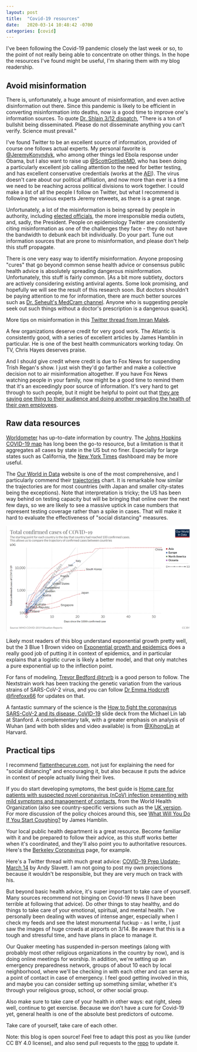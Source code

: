 ```yaml
---
layout: post
title:  "Covid-19 resources"
date:   2020-03-14 10:48:42 -0700
categories: [covid]
---
```

I've been following the Covid-19 pandemic closely the last week or so, to the point of not really being able to concentrate on other things. In the hope the resources I've found might be useful, I'm sharing them with my blog readership.

## Avoid misinformation

There is, unfortunately, a huge amount of misinformation, and even active disinformation out there. Since this pandemic is likely to be efficient in converting misinformation into deaths, now is a good time to improve one's information sources. To quote [Dr. Shlain 3/12 dispatch], "There is a ton of bullshit being disseminated. Please do not disseminate anything you can’t verify. Science must prevail."

I've found Twitter to be an excellent source of information, provided of course one follows actual experts. My personal favorite is [@JeremyKonyndyk], who among other things led Ebola response under Obama, but I also want to raise up [@ScottGottliebMD], who has been doing a particularly excellent job calling attention to the need for better testing, and has excellent conservative credentials (works at the [AEI]). The virus doesn't care about our political affiliation, and now more than ever is a time we need to be reaching across political divisions to work together. I could make a list of all the people I follow on Twitter, but what I recommend is following the various experts Jeremy retweets, as there is a great range.

Unfortunately, a lot of the misinformation is being spread by people in authority, including [elected officials][Tom Cotton], the more irresponsible media outlets, and, sadly, the President. People on epidemiology Twitter are consistently citing misinformation as one of the challenges they face - they do not have the bandwidth to debunk each bit individually. Do your part. Tune out information sources that are prone to misinformation, and please don't help this stuff propagate.

There is one very easy way to identify misinformation. Anyone proposing "cures" that go beyond common sense health advice or consensus public health advice is absolutely spreading dangerous misinformation. Unfortunately, this stuff is fairly common. [As a bit more subtlety, doctors are actively considering existing antiviral agents. Some look promising, and hopefully we will see the result of this research soon. But doctors shouldn't be paying attention to me for information, there are much better sources such as [Dr. Seheult's MedCram channel]. Anyone who is suggesting people seek out such things without a doctor's prescription is a dangerous quack].

More tips on misinformation in this [Twitter thread from Imran Malek](https://twitter.com/imran_malek/status/1238948869565800456).

A few organizations deserve credit for very good work. The Atlantic is consistently good, with a series of excellent articles by James Hamblin in particular. He is one of the best health communicators working today. On TV, Chris Hayes deserves praise.

And I should give credit where credit is due to Fox News for suspending Trish Regan's show. I just wish they'd go farther and make a collective decision not to air misinformation altogether. If you have Fox News watching people in your family, now might be a good time to remind them that it's an exceedingly poor source of information. It's very hard to get through to such people, but it might be helpful to point out that [they are saying one thing to their audience and doing another regarding the health of their own employees][Fox News].

## Raw data resources

[Worldometer] has up-to-date information by country. The [Johns Hopkins COVID-19 map] has long been the go-to resource, but a limitation is that it aggregates all cases by state in the US but no finer. Especially for large states such as California, the [New York Times] dashboard may be more useful.

The [Our World in Data] website is one of the most comprehensive, and I particularly commend their [trajectories] chart. It is remarkable how similar the trajectories are for most countries (with Japan and smaller city-states being the exceptions). Note that interpretation is tricky; the US has been way behind on testing capacity but will be bringing that online over the next few days, so we are likely to see a massive uptick in case numbers that represent testing coverage rather than a spike in cases. That will make it hard to evaluate the effectiveness of "social distancing" measures.

[![trajectories from Our World in Data, 3/14, CC BY](/assets/ourworld-trajectory.png)][trajectories]

Likely most readers of this blog understand exponential growth pretty well, but the 3 Blue 1 Brown video on [Exponential growth and epidemics] does a really good job of putting it in context of epidemics, and in particular explains that a logistic curve is likely a better model, and that only matches a pure exponential up to the inflection point.

For fans of modeling, [Trevor Bedford @trvrb](https://twitter.com/trvrb) is a good person to follow. The Nextstrain work has been tracking the genetic variation from the various strains of SARS-CoV-2 virus, and you can follow [Dr Emma Hodcroft @firefoxx66](https://twitter.com/firefoxx66) for updates on that.

A fantastic summary of the science is the [How to fight the coronavirus SARS-CoV-2 and its disease, CoVID-19] slide deck from the Michael Lin lab at Stanford. A complementary talk, with a greater emphasis on analysis of Wuhan (and with both slides and video available) is from [@XihongLin](https://twitter.com/XihongLin/status/1238970212780826633) at Harvard.

## Practical tips

I recommend [flattenthecurve.com], not just for explaining the need for "social distancing" and encouraging it, but also because it puts the advice in context of people actually living their lives.

If you do start developing symptoms, the best guide is [Home care for patients with suspected novel coronavirus (nCoV) infection presenting with mild symptoms and management of contacts], from the World Health Organization (also see country-specific versions such as the [UK version]. For more discussion of the policy choices around this, see [What Will You Do If You Start Coughing?] by James Hamblin.

Your local public health department is a great resource. Become familiar with it and be prepared to follow their advice, as this stuff works better when it's coordinated, and they'll also point you to authoritative resources. Here's the [Berkeley Coronavirus] page, for example.

Here's a Twitter thread with much great advice: [COVID-19 Prep Update- March 14] by Andy Slavett. I am not going to post my own projections because it wouldn't be responsible, but they are very much on track with his.

But beyond basic health advice, it's super important to take care of yourself. Many sources recommend not binging on Covid-19 news (I have been terrible at following that advice). Do other things to stay healthy, and do things to take care of your emotional, spiritual, and mental health. I've personally been dealing with waves of intense anger, especially when I check my feeds and see the latest monumental fuckup - as I write, I just saw the images of huge crowds at airports on 3/14. Be aware that this is a tough and stressful time, and have plans in place to manage it.

Our Quaker meeting has suspended in-person meetings (along with probably most other religious organizations in the country by now), and is doing online meetings for worship. In addition, we're setting up an emergency preparedness network, groups of about 10 each by local neighborhood, where we'll be checking in with each other and can serve as a point of contact in case of emergency. I feel good getting involved in this, and maybe you can consider setting up something similar, whether it's through your religious group, school, or other social group.

Also make sure to take care of your health in other ways: eat right, sleep well, continue to get exercise. Because we don't have a cure for Covid-19 yet, general health is one of the absolute best predictors of outcome.

Take care of yourself, take care of each other.

Note: this blog is open source! Feel free to adapt this post as you like (under CC BY 4.0 license), and also send pull requests to the [repo](https://github.com/raphlinus/raphlinus.github.io) to update it.

[Dr. Shlain 3/12 dispatch]: https://www.linkedin.com/pulse/dispatch-3-dr-shlain-reporting-from-front-lines-shlain-m-d-/
[@JeremyKonyndyk]: https://twitter.com/JeremyKonyndyk
[@ScottGottliebMD]: https://twitter.com/ScottGottliebMD
[AEI]: https://www.aei.org/about
[flattenthecurve.com]: https://flattenthecurve.com
[Tom Cotton]: https://thebulletin.org/2020/03/why-do-politicians-keep-breathing-life-into-the-false-conspiracy-theory-that-the-coronavirus-is-a-bioweapon/
[Fox News]: https://www.theguardian.com/media/2020/mar/13/fox-news-accused-of-downplaying-coronavirus-as-it-moves-to-protect-staff
[What Will You Do If You Start Coughing?]: https://www.theatlantic.com/health/archive/2020/03/where-do-you-go-if-you-get-coronavirus/607759/
[COVID-19 Prep Update- March 14]: https://twitter.com/ASlavitt/status/1238832893771894788
[Dr. Seheult's MedCram channel]: https://www.youtube.com/user/MEDCRAMvideos/videos
[Johns Hopkins COVID-19 map]: https://www.arcgis.com/apps/opsdashboard/index.html
[Worldometer]: https://www.worldometers.info/coronavirus/
[New York Times]: https://www.nytimes.com/interactive/2020/us/coronavirus-us-cases.html
[Our World in Data]: https://ourworldindata.org/coronavirus
[trajectories]: https://ourworldindata.org/coronavirus#trajectories-since-the-100th-confirmed-case
[Berkeley Coronavirus]: https://www.cityofberkeley.info/coronavirus/
[Exponential growth and epidemics]: https://www.youtube.com/watch?v=Kas0tIxDvrg
[Home care for patients with suspected novel coronavirus (nCoV) infection presenting with mild symptoms and management of contacts]: https://www.who.int/publications-detail/home-care-for-patients-with-suspected-novel-coronavirus-(ncov)-infection-presenting-with-mild-symptoms-and-management-of-contacts
[UK version]: https://www.gov.uk/government/publications/covid-19-stay-at-home-guidance/stay-at-home-guidance-for-people-with-confirmed-or-possible-coronavirus-covid-19-infection
[How to fight the coronavirus SARS-CoV-2 and its disease, CoVID-19]: https://drive.google.com/file/d/1DqfSnlaW6N3GBc5YKyBOCGPfdqOsqk1G/view